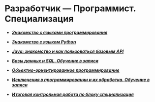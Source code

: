 # Разработчик — Программист. Специализация

- ***[Знакомство с языками программирования](https://github.com/olgashenkel/GeekBrains-specialization/tree/main/GB_CSharp)***

- ***[Знакомство с языком Python](https://github.com/olgashenkel/GeekBrains-specialization/tree/main/Python_course)***

- ***[Java: знакомство и как пользоваться базовым API](https://github.com/olgashenkel/GeekBrains-specialization/tree/main/Java_course)***

- ***[Базы данных и SQL. Обучение в записи](https://github.com/olgashenkel/GeekBrains-specialization/tree/main/Databases-SQL)***

- ***[Объектно-ориентированное программирование](https://github.com/olgashenkel/GeekBrains-specialization/tree/main/OOP_course)***

- ***[Исключения в программировании и их обработка. Обучение в записи](https://github.com/olgashenkel/GeekBrains-specialization/tree/main/Exceptions_JAVA)***

- ***[Итоговая контрольная работа по блоку специализация](https://github.com/olgashenkel/GeekBrains-specialization/tree/main/Final-test-for-the-specialization-block)***
